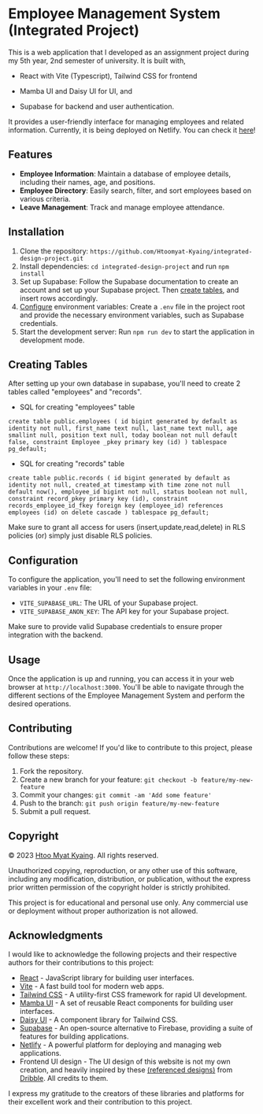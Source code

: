 # Employee Management System (Integrated Project)

This is a web application that I developed as an assignment project during my 5th year, 2nd semester of university. It is built with,

- React with Vite (Typescript), Tailwind CSS for frontend

- Mamba UI and Daisy UI for UI, and

- Supabase for backend and user authentication.
 
It provides a user-friendly interface for managing employees and related information. Currently, it is being deployed on Netlify. You can check it [here](https://integrated-design-project.netlify.app/)!

## Features

- **Employee Information**: Maintain a database of employee details, including their names, age, and positions.
- **Employee Directory**: Easily search, filter, and sort employees based on various criteria.
- **Leave Management**: Track and manage employee attendance.

## Installation

1. Clone the repository: `https://github.com/Htoomyat-Kyaing/integrated-design-project.git`
2. Install dependencies: `cd integrated-design-project` and run `npm install`
3. Set up Supabase: Follow the Supabase documentation to create an account and set up your Supabase project. Then [create tables](#creating-tables), and insert rows accordingly.
4. [Configure](#configuration) environment variables: Create a `.env` file in the project root and provide the necessary environment variables, such as Supabase credentials.
5. Start the development server: Run `npm run dev` to start the application in development mode.

## <a name="creating-tables">Creating Tables

After setting up your own database in supabase, you'll need to create 2 tables called "employees" and "records".

- SQL for creating "employees" table

`create table
  public.employees (
    id bigint generated by default as identity not null,
    first_name text null,
    last_name text null,
    age smallint null,
    position text null,
    today boolean not null default false,
    constraint Employee _pkey primary key (id)
  ) tablespace pg_default;`

- SQL for creating "records" table

`create table
  public.records (
    id bigint generated by default as identity not null,
    created_at timestamp with time zone not null default now(),
    employee_id bigint not null,
    status boolean not null,
    constraint record_pkey primary key (id),
    constraint records_employee_id_fkey foreign key (employee_id) references employees (id) on delete cascade
  ) tablespace pg_default;`

Make sure to grant all access for users (insert,update,read,delete) in RLS policies (or) simply just disable RLS policies.

## <a name="configuration">Configuration

To configure the application, you'll need to set the following environment variables in your `.env` file:

- `VITE_SUPABASE_URL`: The URL of your Supabase project.
- `VITE_SUPABASE_ANON_KEY`: The API key for your Supabase project.

Make sure to provide valid Supabase credentials to ensure proper integration with the backend.

## Usage

Once the application is up and running, you can access it in your web browser at `http://localhost:3000`. You'll be able to navigate through the different sections of the Employee Management System and perform the desired operations.

## Contributing

Contributions are welcome! If you'd like to contribute to this project, please follow these steps:

1. Fork the repository.
2. Create a new branch for your feature: `git checkout -b feature/my-new-feature`
3. Commit your changes: `git commit -am 'Add some feature'`
4. Push to the branch: `git push origin feature/my-new-feature`
5. Submit a pull request.


## Copyright

&copy; 2023 [Htoo Myat Kyaing](https://github.com/Htoomyat-Kyaing). All rights reserved.

Unauthorized copying, reproduction, or any other use of this software, including any modification, distribution, or publication, without the express prior written permission of the copyright holder is strictly prohibited.

This project is for educational and personal use only. Any commercial use or deployment without proper authorization is not allowed.



## Acknowledgments

I would like to acknowledge the following projects and their respective authors for their contributions to this project:


- [React](https://reactjs.org/) - JavaScript library for building user interfaces.
- [Vite](https://vitejs.dev/) - A fast build tool for modern web apps.
- [Tailwind CSS](https://tailwindcss.com/) - A utility-first CSS framework for rapid UI development.
- [Mamba UI](https://mambaui.com/) - A set of reusable React components for building user interfaces.
- [Daisy UI](https://daisyui.com/) - A component library for Tailwind CSS.
- [Supabase](https://supabase.io/) - An open-source alternative to Firebase, providing a suite of features for building applications.
- [Netlify](https://www.netlify.com/) - A powerful platform for deploying and managing web applications.
- Frontend UI design - The UI design of this website is not my own creation, and heavily inspired by these [(referenced designs)](https://github.com/Htoomyat-Kyaing/integrated-design-project/tree/main/public/ui%20reference) from [Dribble](https://dribbble.com/tags/employee%20management%20system). All credits to them.

I express my gratitude to the creators of these libraries and platforms for their excellent work and their contribution to this project.
